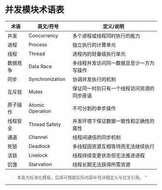﻿# 并发模块术语表

| 术语         | 英文/符号         | 定义/说明 |
|--------------|-------------------|-----------|
| 并发         | Concurrency       | 多个进程或线程同时执行的能力 |
| 进程         | Process           | 独立执行的计算单元 |
| 线程         | Thread            | 进程内的轻量级执行单元 |
| 数据竞争     | Data Race         | 多线程并发访问同一数据且至少一方为写操作 |
| 同步         | Synchronization   | 协调并发执行的机制 |
| 互斥锁       | Mutex             | 保证同一时刻只有一个线程访问资源的同步原语 |
| 原子操作     | Atomic Operation  | 不可分割的单步操作 |
| 线程安全     | Thread Safety     | 并发环境下保证数据一致性和正确性的属性 |
| 通道         | Channel           | 线程间通信的同步机制 |
| 死锁         | Deadlock          | 多线程因资源互相等待而无法继续执行 |
| 活锁         | Livelock          | 线程持续变更状态但无法推进进程 |
| 饥饿         | Starvation        | 线程长期无法获得所需资源 |

> 本表为标准化模板，后续可根据实际内容补充详细定义与交叉引用。
"

---
